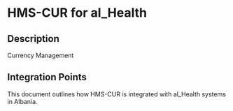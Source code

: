 # HMS-CUR for al_Health

## Description

Currency Management

## Integration Points

This document outlines how HMS-CUR is integrated with al_Health systems in Albania.
